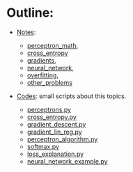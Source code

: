# Outline:

- [Notes](https://github.com/pelinbalci/Intro_Deep_Learning/tree/master/Intro_NN/notes): 
  - [perceptron_math](https://github.com/pelinbalci/Intro_Deep_Learning/blob/master/Intro_NN/notes/1_Perceptron_math.md),
  - [cross_entropy](https://github.com/pelinbalci/Intro_Deep_Learning/blob/master/Intro_NN/notes/2_Cross_Entropy.md)
  - [gradients](https://github.com/pelinbalci/Intro_Deep_Learning/blob/master/Intro_NN/notes/3_Gradient.md), 
  - [neural_network](https://github.com/pelinbalci/Intro_Deep_Learning/blob/master/Intro_NN/notes/4_Neural_Network.md), 
  - [overfitting](https://github.com/pelinbalci/Intro_Deep_Learning/blob/master/Intro_NN/notes/5_Overfitting.md),
  - [other_problems](https://github.com/pelinbalci/Intro_Deep_Learning/blob/master/Intro_NN/notes/6_Other_Problems.md)
  
- [Codes](https://github.com/pelinbalci/Intro_Deep_Learning/tree/master/Intro_NN/intro_codes): small scripts about this topics.
  - [perceptrons.py](https://github.com/pelinbalci/Intro_Deep_Learning/tree/master/Intro_NN/intro_codes/Perceptrons.py)
  - [cross_entropy.py](https://github.com/pelinbalci/Intro_Deep_Learning/tree/master/Intro_NN/intro_codes/cross_entropy.py)
  - [gradient_descent.py](https://github.com/pelinbalci/Intro_Deep_Learning/tree/master/Intro_NN/intro_codes/gradient_descent.py)
  - [gradient_lin_reg.py](https://github.com/pelinbalci/Intro_Deep_Learning/tree/master/Intro_NN/intro_codes/gradient_lin_reg.py)
  - [perceptron_algorithm.py](https://github.com/pelinbalci/Intro_Deep_Learning/tree/master/Intro_NN/intro_codes/perceptron_algorithm.py)
  - [softmax.py](https://github.com/pelinbalci/Intro_Deep_Learning/tree/master/Intro_NN/intro_codes/softmax.py)
  - [loss_explanation.py](https://github.com/pelinbalci/Intro_Deep_Learning/tree/master/Intro_NN/intro_codes/loss_explanation.py)
  - [neural_network_example.py](https://github.com/pelinbalci/Intro_Deep_Learning/tree/master/Intro_NN/intro_codes/student_data.py)
  
